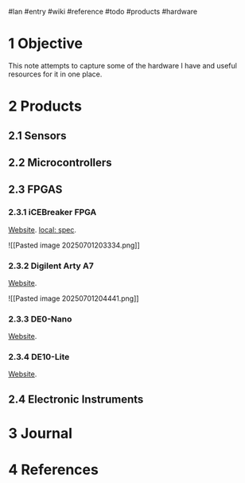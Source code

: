 #lan #entry #wiki #reference #todo #products #hardware

# 1 Objective

This note attempts to capture some of the hardware I have and useful resources for it in one place.

# 2 Products

## 2.1 Sensors

## 2.2 Microcontrollers

## 2.3 FPGAS

### 2.3.1 iCEBreaker FPGA

[Website](<https://www.crowdsupply.com/1bitsquared/icebreaker-fpga>). [local: spec](<file:///home/lan/Downloads/iCE40%20UltraPlus%20Family%20Data%20Sheet.pdf>).

![[Pasted image 20250701203334.png]]

### 2.3.2 Digilent Arty A7

[Website](<https://digilent.com/reference/programmable-logic/arty-a7/start>).

![[Pasted image 20250701204441.png]]

### 2.3.3 DE0-Nano

[Website](<https://www.terasic.com.tw/cgi-bin/page/archive.pl?Language=English&No=593>).

### 2.3.4 DE10-Lite

[Website](<https://www.terasic.com.tw/cgi-bin/page/archive.pl?Language=English&No=1021>).

## 2.4 Electronic Instruments

# 3 Journal

# 4 References